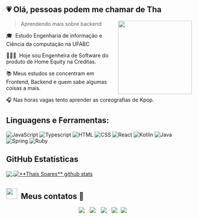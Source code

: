 
## 💗 Olá, pessoas podem me chamar de <strong>Tha</strong>
<img align="right" width="200" src="https://media.giphy.com/media/d9mkbc1QkvBnHthaQp/giphy.gif" />

> Aprendendo mais sobre backend

🎓&nbsp; Estudo Engenharia de informação e Ciência da computação na UFABC

👩🏽‍💻 &nbsp;Hoje sou Engenheira de Software do produto de Home Equity na Creditas.

📚 Meus estudos se concentram em Frontend, Backend e quem sabe algumas coisas a mais.

🎧 Nas horas vagas tento aprender as coreografias de Kpop. 

## **Linguagens e Ferramentas:**  
  ![JavaScript](https://img.shields.io/badge/JavaScript-F7DF1E?style=for-the-badge&logo=javascript&logoColor=black)
  ![Typescript](https://img.shields.io/badge/TypeScript-007ACC?style=for-the-badge&logo=typescript&logoColor=white)
  ![HTML](https://img.shields.io/badge/HTML-239120?style=for-the-badge&logo=html5&logoColor=white)
  ![CSS](https://img.shields.io/badge/CSS-239120?&style=for-the-badge&logo=css3&logoColor=white)
  ![React](https://img.shields.io/badge/React-20232A?style=for-the-badge&logo=react&logoColor=61DAFB)
  ![Kotlin](https://img.shields.io/badge/Kotlin-0095D5?&style=for-the-badge&logo=kotlin&logoColor=white)
  ![Java](https://img.shields.io/badge/Java-ED8B00?style=for-the-badge&logo=java&logoColor=white)
  ![Spring](https://img.shields.io/badge/Spring-6DB33F?style=for-the-badge&logo=spring&logoColor=white)
  ![Ruby](https://img.shields.io/badge/Ruby-CC342D?style=for-the-badge&logo=ruby&logoColor=white)

## **GitHub Estatísticas**

<a href="https://github.com/thataaz">
  <img align="center" src="https://github-readme-stats.vercel.app/api/top-langs/?username=thataaz&theme=panda&hide_langs_below=1" />
</a>

<a href="https://github.com/thataaz">
 <img align="center" src="https://github-readme-stats.vercel.app/api?username=thataaz&show_icons=true&theme=panda&line_height=27" alt="**Thaís Soares** github stats"/>
</a>

## <img src="https://media.giphy.com/media/iY8CRBdQXODJSCERIr/giphy.gif" width="30" height="30" style="margin-right: 10px;">Meus contatos 🤝 


<p align="center">

 <div align="center"  class="icons-social" style="margin-left: 10px;">
        <a style="margin-left: 10px;"  target="_blank" href="https://www.linkedin.com/in/tha%C3%ADs-soares-004620137/">
			<img src="https://img.icons8.com/doodle/40/000000/linkedin--v2.png"></a>
        <a style="margin-left: 10px;" target="_blank" href="https://github.com/thataaz">
		<img src="https://img.icons8.com/doodle/40/000000/github--v1.png"></a>
        <a style="margin-left: 10px;" target="_blank" href="https://instagram.com/thataaz">
			<img src="https://img.icons8.com/doodle/40/000000/instagram-new--v2.png"></a>
		<a style="margin-left: 10px;" target="_blank" href="https://twitter.com/thataaz">
			<img src="https://img.icons8.com/doodle/1x/twitter-squared--v2.png" ></a>
		<a style="margin-left: 5px;" target="_blank" href="https://github.com/100rabhcsmc/Me.io/blob/master/01SaurabhChavanReactNativeResume.pdf">
					<img src="https://img.icons8.com/plasticine/0.5x/resume.png" ></a>
      </div>

</p>
